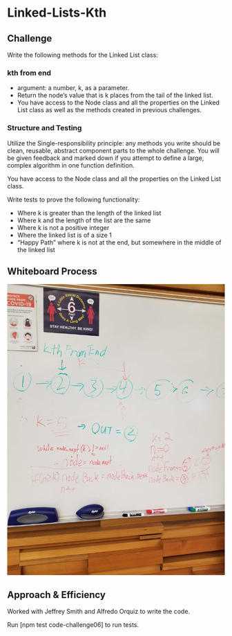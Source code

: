 # Linked-Lists-Kth

## Challenge

<!-- Description of the challenge -->
Write the following methods for the Linked List class:

### kth from end

- argument: a number, k, as a parameter.
- Return the node’s value that is k places from the tail of the linked list.
- You have access to the Node class and all the properties on the Linked List class as well as the methods created in previous challenges.

### Structure and Testing

Utilize the Single-responsibility principle: any methods you write should be clean, reusable, abstract component parts to the whole challenge. You will be given feedback and marked down if you attempt to define a large, complex algorithm in one function definition.

You have access to the Node class and all the properties on the Linked List class.

Write tests to prove the following functionality:

- Where k is greater than the length of the linked list
- Where k and the length of the list are the same
- Where k is not a positive integer
- Where the linked list is of a size 1
- “Happy Path” where k is not at the end, but somewhere in the middle of the linked list

## Whiteboard Process

<!-- Embedded whiteboard image -->
![Whiteboard](./../images/CC07.jpg)

## Approach & Efficiency

<!-- What approach did you take? Discuss Why. What is the Big O space/time for this approach? -->

Worked with Jeffrey Smith and Alfredo Orquiz to write the code.

Run [npm test code-challenge06] to run tests.
